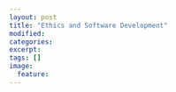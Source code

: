 ```yaml
---
layout: post
title: "Ethics and Software Development"
modified:
categories: 
excerpt:
tags: []
image:
  feature:
---
```


